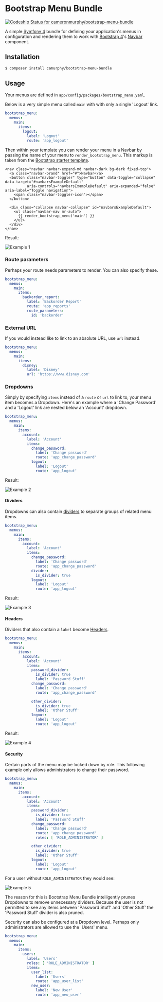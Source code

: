 Bootstrap Menu Bundle
=====================
[![Codeship Status for cameronmurphy/bootstrap-menu-bundle](https://app.codeship.com/projects/5ca20810-2859-0137-6900-26cbbdc58abd/status?branch=master)](https://app.codeship.com/projects/330765)

A simple [Symfony 4](https://symfony.com/) bundle for defining your application's menus in configuration and rendering them to work with
[Bootstrap 4](https://getbootstrap.com/docs/4.3)'s [Navbar](https://getbootstrap.com/docs/4.3/components/navbar) component.

Installation
------------
```bash
$ composer install camurphy/bootstrap-menu-bundle
```

Usage
-----
Your menus are defined in `app/config/packages/bootstrap_menu.yaml`.

Below is a very simple menu called `main` with with only a single 'Logout' link.
```yaml
bootstrap_menu:
  menus:
    main:
      items:
        logout:
          label: 'Logout'
          route: 'app_logout'
```

Then within your template you can render your menu in a Navbar by passing the name of your menu to `render_bootstrap_menu`. This markup is
taken from the [Bootstrap starter template](https://getbootstrap.com/docs/4.3/examples/starter-template/).
```twig
<nav class="navbar navbar-expand-md navbar-dark bg-dark fixed-top">
  <a class="navbar-brand" href="#">Navbar</a>
  <button class="navbar-toggler" type="button" data-toggle="collapse" data-target="#navbarsExampleDefault"
          aria-controls="navbarsExampleDefault" aria-expanded="false" aria-label="Toggle navigation">
    <span class="navbar-toggler-icon"></span>
  </button>

  <div class="collapse navbar-collapse" id="navbarsExampleDefault">
    <ul class="navbar-nav mr-auto">
      {{ render_bootstrap_menu('main') }}
    </ul>
  </div>
</nav>
```
Result:

![Example 1](https://user-images.githubusercontent.com/1300032/54358791-4f00fb00-46b5-11e9-817c-4b8101305a2b.png)

### Route parameters
Perhaps your route needs parameters to render. You can also specify these.
```yaml
bootstrap_menu:
  menus:
    main:
      items:
        backorder_report:
          label: 'Backorder Report'
          route: 'app_reports'
          route_parameters:
            id: 'backorder'
```

### External URL
If you would instead like to link to an absolute URL, use `url` instead.
```yaml
bootstrap_menu:
  menus:
    main:
      items:
        disney:
          label: 'Disney'
          url: 'https://www.disney.com'
```

### Dropdowns
Simply by specifying `items` instead of a `route` or `url` to link to, your menu item becomes a Dropdown. Here's an example where a
'Change Password' and a 'Logout' link are nested below an 'Account' dropdown.
```yaml
bootstrap_menu:
  menus:
    main:
      items:
        account:
          label: 'Account'
          items:
            change_password:
              label: 'Change password'
              route: 'app_change_password'
            logout:
              label: 'Logout'
              route: 'app_logout'
```
Result:

![Example 2](https://user-images.githubusercontent.com/1300032/54359374-9fc52380-46b6-11e9-9c0c-bea934d9f0a2.png)

#### Dividers
Dropdowns can also contain [dividers](https://getbootstrap.com/docs/4.3/components/dropdowns/#dividers) to separate groups of related menu
items.
```yaml
bootstrap_menu:
  menus:
    main:
      items:
        account:
          label: 'Account'
          items:
            change_password:
              label: 'Change password'
              route: 'app_change_password'
            divider:
              is_divider: true
            logout:
              label: 'Logout'
              route: 'app_logout'
```
Result:

![Example 3](https://user-images.githubusercontent.com/1300032/54359921-bf108080-46b7-11e9-8101-faf2526697ef.png)

#### Headers
Dividers that also contain a `label` become [Headers](https://getbootstrap.com/docs/4.3/components/dropdowns/#headers).
```yaml
bootstrap_menu:
  menus:
    main:
      items:
        account:
          label: 'Account'
          items:
            password_divider:
              is_divider: true
              label: 'Password Stuff'
            change_password:
              label: 'Change password'
              route: 'app_change_password'

            other_divider:
              is_divider: true
              label: 'Other Stuff'
            logout:
              label: 'Logout'
              route: 'app_logout'
```
Result:

![Example 4](https://user-images.githubusercontent.com/1300032/54360188-73120b80-46b8-11e9-9af7-6150182b8243.png)

#### Security
Certain parts of the menu may be locked down by role. This following example only allows administrators to change their password.
```yaml
bootstrap_menu:
  menus:
    main:
      items:
        account:
          label: 'Account'
          items:
            password_divider:
              is_divider: true
              label: 'Password Stuff'
            change_password:
              label: 'Change password'
              route: 'app_change_password'
              roles: [ 'ROLE_ADMINISTRATOR' ]

            other_divider:
              is_divider: true
              label: 'Other Stuff'
            logout:
              label: 'Logout'
              route: 'app_logout'
```
For a user without `ROLE_ADMINISTRATOR` they would see:

![Example 5](https://user-images.githubusercontent.com/1300032/54361573-60e59c80-46bb-11e9-89db-669a02f4b82b.png)

The reason for this is Bootstrap Menu Bundle intelligently prunes Dropdowns to remove unnecessary dividers. Because the user is not
permitted to see any items between 'Password Stuff' and 'Other Stuff' the 'Password Stuff' divider is also pruned.

Security can also be configured at a Dropdown level. Perhaps only administrators are allowed to use the 'Users' menu.
```yaml
bootstrap_menu:
  menus:
    main:
      items:
        users:
          label: 'Users'
          roles: [ 'ROLE_ADMINISTRATOR' ]
          items:
            user_list:
              label: 'Users'
              route: 'app_user_list'
            new_user:
              label: 'New User'
              route: 'app_new_user'
```

